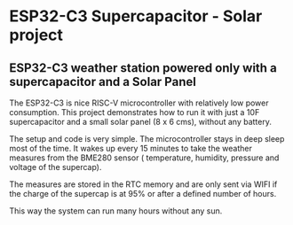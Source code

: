 # ESP32-C3 Supercapacitor - Solar project
## ESP32-C3 weather station powered only with a supercapacitor and a Solar Panel

The ESP32-C3 is nice RISC-V microcontroller with relatively low power consumption.  This project demonstrates how to run it with just a 10F supercapacitor and a small solar panel (8 x 6 cms), without any battery.

The setup and code is very simple. The microcontroller stays in deep sleep most of the time. It wakes up every 15 minutes to take the weather measures from the BME280 sensor ( temperature, humidity, pressure and voltage of the supercap). 

The measures are stored in the RTC memory and are only sent via WIFI if the charge of the supercap is at 95% or after a defined number of hours.

This way the system can run many hours without any sun.


